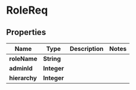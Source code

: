 # RoleReq

## Properties
Name | Type | Description | Notes
------------ | ------------- | ------------- | -------------
**roleName** | **String** |  | 
**adminId** | **Integer** |  | 
**hierarchy** | **Integer** |  | 

